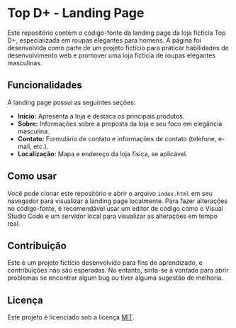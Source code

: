 # Top D+ - Landing Page

Este repositório contém o código-fonte da landing page da loja fictícia Top D+, especializada em roupas elegantes para homens. A página foi desenvolvida como parte de um projeto fictício para praticar habilidades de desenvolvimento web e promover uma loja fictícia de roupas elegantes masculinas.

## Funcionalidades

A landing page possui as seguintes seções:

- **Início:** Apresenta a loja e destaca os principais produtos.
- **Sobre:** Informações sobre a proposta da loja e seu foco em elegância masculina.
- **Contato:** Formulário de contato e informações de contato (telefone, e-mail, etc.).
- **Localização:** Mapa e endereço da loja física, se aplicável.

## Como usar

Você pode clonar este repositório e abrir o arquivo `index.html` em seu navegador para visualizar a landing page localmente. Para fazer alterações no código-fonte, é recomendável usar um editor de código como o Visual Studio Code e um servidor local para visualizar as alterações em tempo real.

## Contribuição

Este é um projeto fictício desenvolvido para fins de aprendizado, e contribuições não são esperadas. No entanto, sinta-se à vontade para abrir problemas se encontrar algum bug ou tiver alguma sugestão de melhoria.

## Licença

Este projeto é licenciado sob a licença [MIT](https://opensource.org/licenses/MIT).